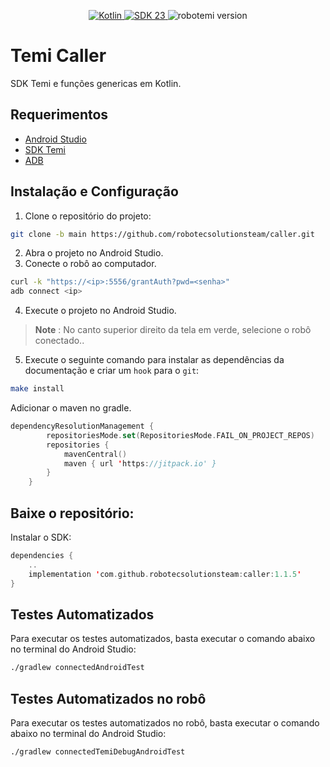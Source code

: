 <p align="center">
  <a href="https://kotlinlang.org/">
    <img src="https://img.shields.io/badge/Kotlin-Latest%20Version-purple.svg" alt="Kotlin">
  </a>
  <a href="https://developer.android.com/about/versions/6.0">
    <img src="https://img.shields.io/badge/SDK-23-orange.svg" alt="SDK 23">
  </a>
  <img src="https://img.shields.io/badge/robotemi-1.132.1-green.svg" alt="robotemi version">
</p>

# **Temi Caller**

SDK Temi e funções genericas em Kotlin.

## **Requerimentos**

* [Android Studio](https://developer.android.com/studio?gclid=CjwKCAjwtuOlBhBREiwA7agf1q-5Y_UCpO0OgNYiiTbKC7T8WQ87M9ijPi1RKZNYm2wnHBbD4WiPTxoCHm8QAvD_BwE&gclsrc=aw.ds)
* [SDK Temi](https://github.com/robotemi/sdk)
* [ADB](https://developer.android.com/studio/command-line/adb?hl=pt-br)

## **Instalação e Configuração**

1. Clone o repositório do projeto:
```bash
git clone -b main https://github.com/robotecsolutionsteam/caller.git
```

2. Abra o projeto no Android Studio.
3. Conecte o robô ao computador.
```bash
curl -k "https://<ip>:5556/grantAuth?pwd=<senha>"
adb connect <ip>
```
4. Execute o projeto no Android Studio.

  > **Note** :
  > No canto superior direito da tela em verde, selecione o robô conectado..

5. Execute o seguinte comando para instalar as dependências da documentação e criar um `hook` para o `git`:
```bash
make install
```
Adicionar o maven no gradle.
```kotlin
dependencyResolutionManagement {
		repositoriesMode.set(RepositoriesMode.FAIL_ON_PROJECT_REPOS)
		repositories {
			mavenCentral()
			maven { url 'https://jitpack.io' }
		}
	}
```

## **Baixe o repositório:**
Instalar o SDK:

```kotlin
dependencies {
	..
	implementation 'com.github.robotecsolutionsteam:caller:1.1.5'
}
```

## **Testes Automatizados**

Para executar os testes automatizados, basta executar o comando abaixo no terminal do Android Studio:
```bash
./gradlew connectedAndroidTest
```

## **Testes Automatizados no robô**

Para executar os testes automatizados no robô, basta executar o comando abaixo no terminal do Android Studio:
```bash
./gradlew connectedTemiDebugAndroidTest
```

